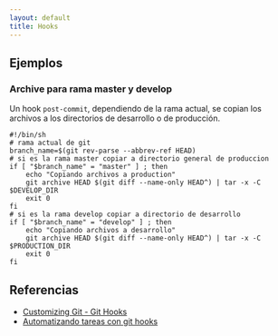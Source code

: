 ```yaml
---
layout: default
title: Hooks
---
```


## Ejemplos

### Archive para rama master y develop

Un hook `post-commit`, dependiendo de la rama actual, se copian los archivos a los directorios de desarrollo o de producción.

    #!/bin/sh
    # rama actual de git
    branch_name=$(git rev-parse --abbrev-ref HEAD)
    # si es la rama master copiar a directorio general de produccion
    if [ "$branch_name" = "master" ] ; then
        echo "Copiando archivos a production"
        git archive HEAD $(git diff --name-only HEAD^) | tar -x -C $DEVELOP_DIR
        exit 0
    fi
    # si es la rama develop copiar a directorio de desarrollo
    if [ "$branch_name" = "develop" ] ; then
        echo "Copiando archivos a desarrollo" 
        git archive HEAD $(git diff --name-only HEAD^) | tar -x -C $PRODUCTION_DIR
        exit 0
    fi

## Referencias

* [Customizing Git - Git Hooks](http://git-scm.com/book/en/Customizing-Git-Git-Hooks)  
* [Automatizando tareas con git hooks](http://juanpabloaj.com/2013/07/24/Automatizando-tareas-con-githooks/)  
